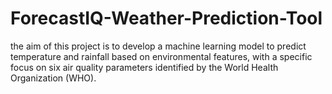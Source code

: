 # ForecastIQ-Weather-Prediction-Tool
the aim of this project is to develop a machine learning model to predict temperature and rainfall based on environmental features, with a specific focus on six air quality parameters identified by the World Health Organization (WHO). 
